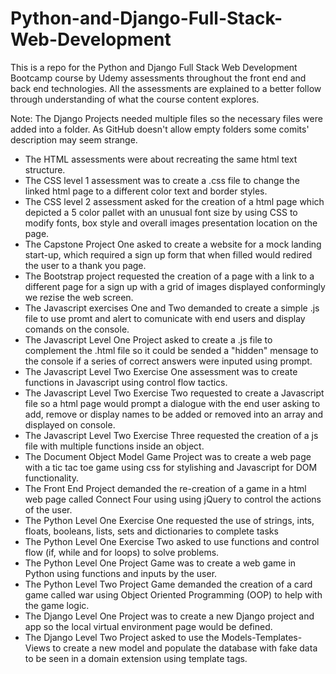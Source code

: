 # Python-and-Django-Full-Stack-Web-Development
This is a repo for the Python and Django Full Stack Web Development Bootcamp course by Udemy assessments throughout the front end and back end technologies. All the assessments are explained to a better follow through understanding of what the course content explores.

Note: The Django Projects needed multiple files so the necessary files were added into a folder. As GitHub doesn't allow empty folders some comits' description may seem strange.

* The HTML assessments were about recreating the same html text structure.
* The CSS level 1 assessment was to create a .css file to change the linked html page to a different color text and border styles.
* The CSS level 2 assessment asked for the creation of a html page which depicted a 5 color pallet with an unusual font size by using CSS to modify fonts, box style and overall images presentation location on the page.
* The Capstone Project One asked to create a website for a mock landing start-up, which required a sign up form that when filled would redired the user to a thank you page.
* The Bootstrap project requested the creation of a page with a link to a different page for a sign up with a grid of images displayed conformingly we rezise the web screen. 
* The Javascript exercises One and Two demanded to create a simple .js file to use promt and alert to comunicate with end users and display comands on the console.
* The Javascript Level One Project asked to create a .js file to complement the .html file so it could be sended a "hidden" mensage to the console if a series of correct answers were inputed using prompt.
* The Javascript Level Two Exercise One assessment was to create functions in Javascript using control flow tactics.
* The Javascript Level Two Exercise Two requested to create a Javascript file so a html page would prompt a dialogue with the end user asking to add, remove or display names to be added or removed into an array and displayed on console.
* The Javascript Level Two Exercise Three requested the creation of a js file with multiple functions inside an object.
* The Document Object Model Game Project was to create a web page with a tic tac toe game using css for stylishing and Javascript for DOM functionality.
* The Front End Project demanded the re-creation of a game in a html web page called Connect Four using using jQuery to control the actions of the user.
* The Python Level One Exercise One requested the use of strings, ints, floats, booleans, lists, sets and dictionaries to complete tasks
* The Python Level One Exercise Two asked to use functions and control flow (if, while and for loops) to solve problems.
* The Python Level One Project Game was to create a web game in Python using functions and inputs by the user.
* The Python Level Two Project Game demanded the creation of a card game called war using Object Oriented Programming (OOP) to help with the game logic.
* The Django Level One Project was to create a new Django project and app so the local virtual environment page would be defined.
* The Django Level Two Project asked to use the Models-Templates-Views to create a new model and populate the database with fake data to be seen in a domain extension using template tags.

